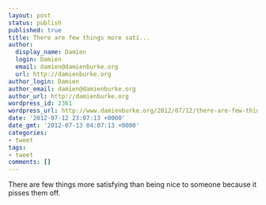 ```yaml
---
layout: post
status: publish
published: true
title: There are few things more sati...
author:
  display_name: Damien
  login: Damien
  email: damien@damienburke.org
  url: http://damienburke.org
author_login: Damien
author_email: damien@damienburke.org
author_url: http://damienburke.org
wordpress_id: 2361
wordpress_url: http://www.damienburke.org/2012/07/12/there-are-few-things-more-sati/
date: '2012-07-12 23:07:13 +0000'
date_gmt: '2012-07-13 04:07:13 +0000'
categories:
- tweet
tags:
- tweet
comments: []
---
```

<p>There are few things more satisfying than being nice to someone because it pisses them off.</p>
